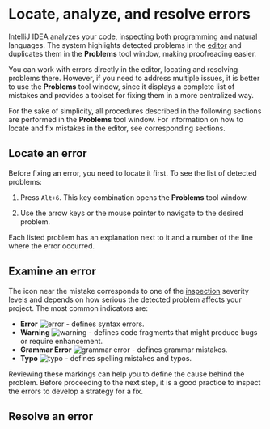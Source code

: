 # Locate, analyze, and resolve errors

IntelliJ IDEA analyzes your code, inspecting both [programming](https://www.jetbrains.com/help/idea/code-inspection.html) and [natural](https://www.jetbrains.com/help/idea/proofreading.html) languages. The system highlights detected problems in the [editor](https://www.jetbrains.com/help/idea/guided-tour-around-the-user-interface.html?keymap=primary_windows) and duplicates them in the **Problems** tool window, making proofreading easier.

You can work with errors directly in the editor, locating and resolving problems there. However, if you need to address multiple issues, it is better to use the **Problems** tool window, since it displays a complete list of mistakes and provides a toolset for fixing them in a more centralized way. 

For the sake of simplicity, all procedures described in the following sections are performed in the **Problems** tool window. For information on how to locate and fix mistakes in the editor, see corresponding sections.

## Locate an error

Before fixing an error, you need to locate it first. To see the list of detected problems:

1. Press `Alt+6`. This key combination opens the **Problems** tool window.

2. Use the arrow keys or the mouse pointer to navigate to the desired problem.

Each listed problem has an explanation next to it and a number of the line where the error occurred.

## Examine an error

The icon near the mistake corresponds to one of the [inspection](https://www.jetbrains.com/help/idea/code-inspection.html) severity levels and depends on how serious the detected problem affects your project. The most common indicators are:

- **Error** ![error](https://resources.jetbrains.com/help/img/idea/2022.2/app.general.balloonError.svg) - defines syntax errors.
- **Warning** ![warning](https://resources.jetbrains.com/help/img/idea/2022.2/app.general.warning.svg) - defines code fragments that might produce bugs or require enhancement.
- **Grammar Error** ![grammar error](https://resources.jetbrains.com/help/img/idea/2022.2/grazie.icons.grammarError.svg) - defines grammar mistakes.
- **Typo** ![typo](https://resources.jetbrains.com/help/img/idea/2022.2/app.general.inspectionsTypos.svg) - defines spelling mistakes and typos.

Reviewing these markings can help you to define the cause behind the problem. Before proceeding to the next step, it is a good practice to inspect the errors to develop a strategy for a fix.

## Resolve an error


